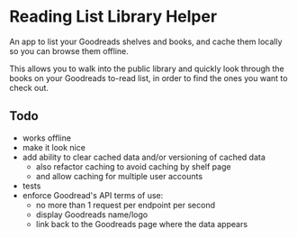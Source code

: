 # Reading List Library Helper

An app to list your Goodreads shelves and books, and cache them locally
so you can browse them offline.

This allows you to walk into the public library and quickly look through
the books on your Goodreads to-read list, in order to find the ones you
want to check out.

## Todo

- works offline
- make it look nice
- add ability to clear cached data and/or versioning of cached data
  - also refactor caching to avoid caching by shelf page
  - and allow caching for multiple user accounts
- tests
- enforce Goodread's API terms of use:
  - no more than 1 request per endpoint per second
  - display Goodreads name/logo
  - link back to the Goodreads page where the data appears
